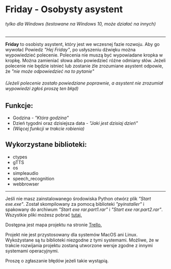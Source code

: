 # Friday - Osobysty asystent
###### *tylko dla Windows (testowane na Windows 10, może działać na innych)*

-----

**Friday** to osobisty asystent, który jest we wczesnej fazie rozwoju. Aby go wywołać Powiedz *"Hej Friday"*, po usłyszeniu dźwięku można wypowiedzieć polecenie. Polecenia nie muszą być wypowiadane kropka w kropkę. Można zamieniać słowa albo powiedzieć różne odmiany słów. Jeżeli polecenie nie będzie istnieć lub zostanie źle zrozumiane asystent odpowie, że *"nie może odpowiedzieć na to pytanie"*
###### *(Jeżeli polecenie zostało powiedziane poprawnie, a asystent nie zrozumiał wypowiedzi zgłoś proszę ten błąd)*

## Funkcje:
* Godzina - *"Która godzina"*
* Dzień tygodni oraz dzisiejsza data - *"Jaki jest dzisiaj dzień"*
* *(Więcej funkcji w trakcie robienia)*

## Wykorzystane biblioteki:
* ctypes
* gTTS
* os
* simpleaudio
* speech_recognition
* webbrowser

---
Jeśli nie masz zainstalowanego środowiska Python otwórz plik *"Start exe.exe"*. Został skompilowany za pomocą biblioteki *"pyinstaller"* i spakowany do archiwum *"Start exe rar.part1.rar"* i *"Start exe rar.part2.rar"*.
Wszystkie pliki możesz pobrać [tutaj.](https://github.com/tomkolek/Friday_PcAsistant/archive/master.zip "Github Friday repository")

Dostępna jest mapa projektu na stronie [Trello.](https://trello.com/b/NnwU2e8S/friday-osobisty-asystent "Friday roadmap")

Projekt nie jest przystosowany dla systemów MacOS ani Linux. Wykożystane są tu biblioteki niezgodne z tymi systemami. Możliwe, że w trakcie rozwijania projektu zostaną utworzone wersje zgodne z innymi systemami operacyjnymi.

Proszę o zgłaszanie błędów jeżeli takie wystąpią.

